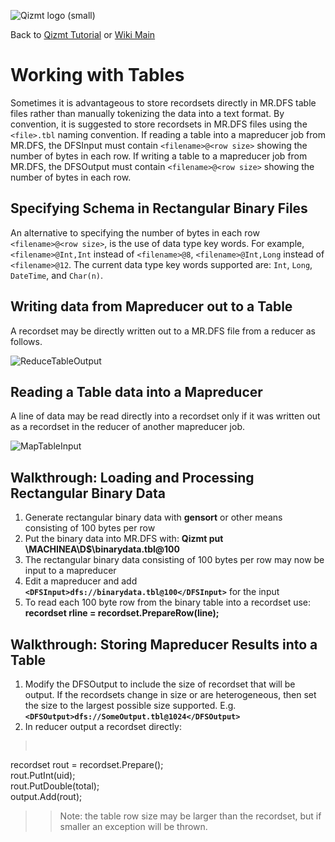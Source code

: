 <a href='Hidden comment: Image:'></a><img src='http://qizmt.googlecode.com/svn/wiki/images/Qizmt_logo_small.png' alt='Qizmt logo (small)' />

Back to <a href='Hidden comment: Link:'></a>[Qizmt Tutorial](MySpaceQizmtTutorial.md) or <a href='Hidden comment: Link:'></a>[Wiki Main](Main.md)



# Working with Tables #
Sometimes it is advantageous to store recordsets directly in MR.DFS table files rather than manually tokenizing the data into a text format. By convention, it is suggested to store recordsets in MR.DFS files using the `<file>.tbl` naming convention. If reading a table into a mapreducer job from MR.DFS, the DFSInput must contain `<filename>@<row size>` showing the number of bytes in each row. If writing a table to a mapreducer job from MR.DFS, the DFSOutput must contain `<filename>@<row size>` showing the number of bytes in each row.

## Specifying Schema in Rectangular Binary Files ##
An alternative to specifying the number of bytes in each row `<filename>@<row size>`, is the use of data type key words.  For example, `<filename>@Int,Int` instead of `<filename>@8`, `<filename>@Int,Long` instead of `<filename>@12`.  The current data type key words supported are: `Int`, `Long`, `DateTime`, and `Char(n)`.

## Writing data from Mapreducer out to a Table ##
A recordset may be directly written out to a MR.DFS file from a reducer as follows.

<a href='Hidden comment: Image:'></a><img src='http://qizmt.googlecode.com/svn/wiki/images/Qizmt_ReduceTableOutput.png' alt='ReduceTableOutput' />


## Reading a Table data into a Mapreducer ##
A line of data may be read directly into a recordset only if it was written out as a recordset in the reducer of another mapreducer job.

<a href='Hidden comment: Image:'></a><img src='http://qizmt.googlecode.com/svn/wiki/images/Qizmt_MapTableInput.png' alt='MapTableInput' />


## Walkthrough: Loading and Processing Rectangular Binary Data ##
  1. Generate rectangular binary data with **gensort** or other means consisting of 100 bytes per row
  1. Put the binary data into MR.DFS with: **Qizmt put \\MACHINEA\D$\binarydata.tbl@100**
  1. The rectangular binary data consisting of 100 bytes per row may now be input to a mapreducer
  1. Edit a mapreducer and add **`<DFSInput>dfs://binarydata.tbl@100</DFSInput>`** for the input
  1. To read each 100 byte row from the binary table into a recordset use: <br /> **recordset rline = recordset.PrepareRow(line);**


## Walkthrough: Storing Mapreducer Results into a Table ##
  1. Modify the DFSOutput to include the size of recordset that will be output. If the recordsets change in size or are heterogeneous, then set the size to the largest possible size supported. E.g. **`<DFSOutput>dfs://SomeOutput.tbl@1024</DFSOutput>`**
  1. In reducer output a recordset directly:
> <pre>
recordset rout = recordset.Prepare();<br>
rout.PutInt(uid);<br>
rout.PutDouble(total);<br>
output.Add(rout);<br>
</pre>
> > Note: the table row size may be larger than the recordset, but if smaller an exception will be thrown.